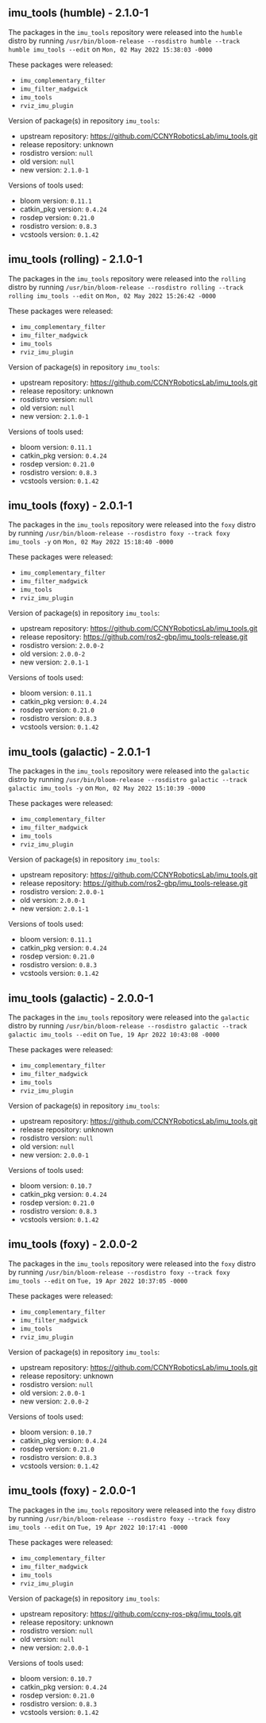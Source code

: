 ## imu_tools (humble) - 2.1.0-1

The packages in the `imu_tools` repository were released into the `humble` distro by running `/usr/bin/bloom-release --rosdistro humble --track humble imu_tools --edit` on `Mon, 02 May 2022 15:38:03 -0000`

These packages were released:
- `imu_complementary_filter`
- `imu_filter_madgwick`
- `imu_tools`
- `rviz_imu_plugin`

Version of package(s) in repository `imu_tools`:

- upstream repository: https://github.com/CCNYRoboticsLab/imu_tools.git
- release repository: unknown
- rosdistro version: `null`
- old version: `null`
- new version: `2.1.0-1`

Versions of tools used:

- bloom version: `0.11.1`
- catkin_pkg version: `0.4.24`
- rosdep version: `0.21.0`
- rosdistro version: `0.8.3`
- vcstools version: `0.1.42`


## imu_tools (rolling) - 2.1.0-1

The packages in the `imu_tools` repository were released into the `rolling` distro by running `/usr/bin/bloom-release --rosdistro rolling --track rolling imu_tools --edit` on `Mon, 02 May 2022 15:26:42 -0000`

These packages were released:
- `imu_complementary_filter`
- `imu_filter_madgwick`
- `imu_tools`
- `rviz_imu_plugin`

Version of package(s) in repository `imu_tools`:

- upstream repository: https://github.com/CCNYRoboticsLab/imu_tools.git
- release repository: unknown
- rosdistro version: `null`
- old version: `null`
- new version: `2.1.0-1`

Versions of tools used:

- bloom version: `0.11.1`
- catkin_pkg version: `0.4.24`
- rosdep version: `0.21.0`
- rosdistro version: `0.8.3`
- vcstools version: `0.1.42`


## imu_tools (foxy) - 2.0.1-1

The packages in the `imu_tools` repository were released into the `foxy` distro by running `/usr/bin/bloom-release --rosdistro foxy --track foxy imu_tools -y` on `Mon, 02 May 2022 15:18:40 -0000`

These packages were released:
- `imu_complementary_filter`
- `imu_filter_madgwick`
- `imu_tools`
- `rviz_imu_plugin`

Version of package(s) in repository `imu_tools`:

- upstream repository: https://github.com/CCNYRoboticsLab/imu_tools.git
- release repository: https://github.com/ros2-gbp/imu_tools-release.git
- rosdistro version: `2.0.0-2`
- old version: `2.0.0-2`
- new version: `2.0.1-1`

Versions of tools used:

- bloom version: `0.11.1`
- catkin_pkg version: `0.4.24`
- rosdep version: `0.21.0`
- rosdistro version: `0.8.3`
- vcstools version: `0.1.42`


## imu_tools (galactic) - 2.0.1-1

The packages in the `imu_tools` repository were released into the `galactic` distro by running `/usr/bin/bloom-release --rosdistro galactic --track galactic imu_tools -y` on `Mon, 02 May 2022 15:10:39 -0000`

These packages were released:
- `imu_complementary_filter`
- `imu_filter_madgwick`
- `imu_tools`
- `rviz_imu_plugin`

Version of package(s) in repository `imu_tools`:

- upstream repository: https://github.com/CCNYRoboticsLab/imu_tools.git
- release repository: https://github.com/ros2-gbp/imu_tools-release.git
- rosdistro version: `2.0.0-1`
- old version: `2.0.0-1`
- new version: `2.0.1-1`

Versions of tools used:

- bloom version: `0.11.1`
- catkin_pkg version: `0.4.24`
- rosdep version: `0.21.0`
- rosdistro version: `0.8.3`
- vcstools version: `0.1.42`


## imu_tools (galactic) - 2.0.0-1

The packages in the `imu_tools` repository were released into the `galactic` distro by running `/usr/bin/bloom-release --rosdistro galactic --track galactic imu_tools --edit` on `Tue, 19 Apr 2022 10:43:08 -0000`

These packages were released:
- `imu_complementary_filter`
- `imu_filter_madgwick`
- `imu_tools`
- `rviz_imu_plugin`

Version of package(s) in repository `imu_tools`:

- upstream repository: https://github.com/CCNYRoboticsLab/imu_tools.git
- release repository: unknown
- rosdistro version: `null`
- old version: `null`
- new version: `2.0.0-1`

Versions of tools used:

- bloom version: `0.10.7`
- catkin_pkg version: `0.4.24`
- rosdep version: `0.21.0`
- rosdistro version: `0.8.3`
- vcstools version: `0.1.42`


## imu_tools (foxy) - 2.0.0-2

The packages in the `imu_tools` repository were released into the `foxy` distro by running `/usr/bin/bloom-release --rosdistro foxy --track foxy imu_tools --edit` on `Tue, 19 Apr 2022 10:37:05 -0000`

These packages were released:
- `imu_complementary_filter`
- `imu_filter_madgwick`
- `imu_tools`
- `rviz_imu_plugin`

Version of package(s) in repository `imu_tools`:

- upstream repository: https://github.com/CCNYRoboticsLab/imu_tools.git
- release repository: unknown
- rosdistro version: `null`
- old version: `2.0.0-1`
- new version: `2.0.0-2`

Versions of tools used:

- bloom version: `0.10.7`
- catkin_pkg version: `0.4.24`
- rosdep version: `0.21.0`
- rosdistro version: `0.8.3`
- vcstools version: `0.1.42`


## imu_tools (foxy) - 2.0.0-1

The packages in the `imu_tools` repository were released into the `foxy` distro by running `/usr/bin/bloom-release --rosdistro foxy --track foxy imu_tools --edit` on `Tue, 19 Apr 2022 10:17:41 -0000`

These packages were released:
- `imu_complementary_filter`
- `imu_filter_madgwick`
- `imu_tools`
- `rviz_imu_plugin`

Version of package(s) in repository `imu_tools`:

- upstream repository: https://github.com/ccny-ros-pkg/imu_tools.git
- release repository: unknown
- rosdistro version: `null`
- old version: `null`
- new version: `2.0.0-1`

Versions of tools used:

- bloom version: `0.10.7`
- catkin_pkg version: `0.4.24`
- rosdep version: `0.21.0`
- rosdistro version: `0.8.3`
- vcstools version: `0.1.42`


